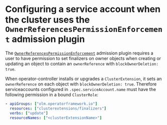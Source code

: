 # Configuring a service account when the cluster uses the `OwnerReferencesPermissionEnforcement` admission plugin

The [`OwnerReferencesPermissionEnforcement`](https://kubernetes.io/docs/reference/access-authn-authz/admission-controllers/#ownerreferencespermissionenforcement) admission plugin requires a user to have permission to set finalizers on owner objects when creating or updating an object to contain an `ownerReference` with `blockOwnerDeletion: true`.

When operator-controller installs or upgrades a `ClusterExtension`, it sets an `ownerReference` on each object with `blockOwnerDeletion: true`. Therefore serviceaccounts configured in `.spec.serviceAccount.name` must have the following permission in a bound `ClusterRole`:

   ```yaml
   - apiGroups: ["olm.operatorframework.io"]
     resources: ["clusterextensions/finalizers"]
     verbs: ["update"]
     resourceNames: ["<clusterExtensionName>"]
   ```

